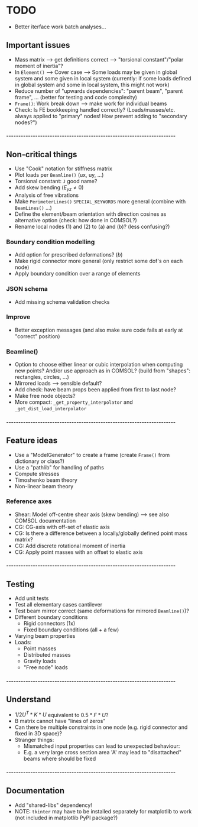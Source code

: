 # TODO

* Better iterface work batch analyses...

## Important issues
* Mass matrix --> get definitions correct --> "torsional constant"/"polar moment of inertia"?
* In `Element()` --> Cover case --> Some loads may be given in global system and some given in local system (currently: if some loads defined in global system and some in local system, this might not work)
* Reduce number of "upwards dependencies": "parent beam", "parent frame", ... (better for testing and code complexity)
* `Frame()`: Work break down --> make work for individual beams
* Check: Is FE bookkeeping handled correctly? (Loads/masses/etc. always applied to "primary" nodes! How prevent adding to "secondary nodes?")

#### ----------------------------------------------------------------------

## Non-critical things
* Use "Cook" notation for stiffness matrix
* Plot loads per `Beamline()` (ux, uy, ...)
* Torsional constant: `J` good name?
* Add skew bending ($E_{yz} \neq 0$)
* Analysis of free vibrations
* Make `PerimeterLines()` `SPECIAL_KEYWORDS` more general (combine with `BeamLines()` ...)
* Define the element/beam orientation with direction cosines as alternative option (check: how done in COMSOL?)
* Rename local nodes (1) and (2) to (a) and (b)? (less confusing?)

### Boundary condition modelling
* Add option for prescribed deformations? ($b$)
* Make rigid connector more general (only restrict some dof's on each node)
* Apply boundary condition over a range of elements

### JSON schema
* Add missing schema validation checks

### Improve
* Better exception messages (and also make sure code fails at early at "correct" position)

### Beamline()
* Option to choose either linear or cubic interpolation when computing new points? And/or use approach as in COMSOL? (build from "shapes": rectangles, circles, ...)
* Mirrored loads --> sensible default?
* Add check: have beam props been applied from first to last node?
* Make free node objects?
* More compact: `_get_property_interpolator` and `_get_dist_load_interpolator`

#### ----------------------------------------------------------------------

## Feature ideas
* Use a "ModelGenerator" to create a frame (create `Frame()` from dictionary or class?)
* Use a "pathlib" for handling of paths
* Compute stresses
* Timoshenko beam theory
* Non-linear beam theory

### Reference axes
* Shear: Model off-centre shear axis (skew bending) --> see also COMSOL documentation
* CG: CG-axis with off-set of elastic axis
* CG: Is there a difference between a locally/globally defined point mass matrix?
* CG: Add discrete rotational moment of inertia
* CG: Apply point masses with an offset to elastic axis

#### ----------------------------------------------------------------------

## Testing
* Add unit tests
* Test all elementary cases cantilever
* Test beam mirror correct (same deformations for mirrored `Beamline()`)?
*  Different boundary conditions
   *  Rigid connectors (1x)
   *  Fixed boundary conditions (all + a few)
* Varying beam properties
*  Loads:
    * Point masses
    * Distributed masses
    * Gravity loads
    * "Free node" loads

#### ----------------------------------------------------------------------

## Understand
* $1/2 U^T * K * U$ equivalent to $0.5 * F * U$?
* B matrix cannot have "lines of zeros"
* Can there be multiple constraints in one node (e.g. rigid connector and fixed in 3D space)?
* Stranger things:
    - Mismatched input properties can lead to unexpected behaviour:
    - E.g. a very large cross section area 'A' may lead to "disattached" beams where should be fixed

#### ----------------------------------------------------------------------

## Documentation
* Add "shared-libs" dependency!
* NOTE: `tkinter` may have to be installed separately for matplotlib to work (not included in matplotlib PyPI package?)
